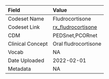 |Field            |Value                |
|:----------------|:--------------------|
|Codeset Name     |Fludrocortisone      |
|Codeset Link     |[rx_fludrocortisone](https://github.com/PEDSnet/Variable-Dictionary/blob/main/drug/rx_fludrocortisone.csv)|
|CDM              |PEDSnet,PCORnet      |
|Clinical Concept |Oral fludrocortisone |
|Vocab            |NA                   |
|Date Uploaded    |2022-02-01           |
|Metadata         |NA                   |
